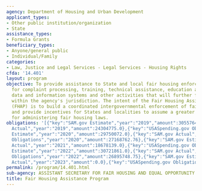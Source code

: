 ```yaml
---
agency: Department of Housing and Urban Development
applicant_types:
- Other public institution/organization
- State
assistance_types:
- Formula Grants
beneficiary_types:
- Anyone/general public
- Individual/Family
categories:
- Law, Justice and Legal Services - Legal Services - Housing Rights
cfda: '14.401'
layout: program
objective: To provide assistance to State and local fair housing enforcement agencies
  for complaint processing, training, technical assistance, education and outreach,
  data and information systems and other activities that will further fair housing
  within the agency's jurisdiction. The intent of the Fair Housing Assistance Program
  (FHAP) is to build a coordinated intergovernmental enforcement of fair housing laws
  and provide incentives for States and localities to assume a greater share of responsibility
  for administering fair housing laws.
obligations: '[{"key":"SAM.gov Estimate","year":"2019","amount":30557647.0},{"key":"SAM.gov
  Actual","year":"2019","amount":24304775.0},{"key":"USASpending.gov Obligations","year":"2019","amount":24015367.24},{"key":"SAM.gov
  Estimate","year":"2020","amount":29750072.0},{"key":"SAM.gov Actual","year":"2020","amount":25741782.0},{"key":"USASpending.gov
  Obligations","year":"2020","amount":27168762.76},{"key":"SAM.gov Estimate","year":"2021","amount":25832311.0},{"key":"SAM.gov
  Actual","year":"2021","amount":18678139.0},{"key":"USASpending.gov Obligations","year":"2021","amount":22743520.06},{"key":"SAM.gov
  Estimate","year":"2022","amount":30721861.0},{"key":"SAM.gov Actual","year":"2022","amount":27224318.0},{"key":"USASpending.gov
  Obligations","year":"2022","amount":26895748.75},{"key":"SAM.gov Estimate","year":"2023","amount":29633294.0},{"key":"SAM.gov
  Actual","year":"2023","amount":0.0},{"key":"USASpending.gov Obligations","year":"2023","amount":735363.49}]'
permalink: /program/14.401.html
sub-agency: ASSISTANT SECRETARY FOR FAIR HOUSING AND EQUAL OPPORTUNITY
title: Fair Housing Assistance Program
---
```

